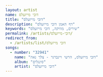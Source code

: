 ```yaml
---
layout: artist
name: דובי מייזעלס
title: "דובי מייזעלס"
description: "דף האמן דובי מייזעלס"
keywords: "שירים, מוזיקה, דובי מייזעלס"
permalink: /artists/דובי-מייזעלס/
redirect_from:
  - /artists/list/דובי מייזעלס
songs:
  - number: "32941"
    name: "דובי מייזעלס, הרשי ויינברגר - צלך נאה"
    album: "סינגלים"
    artist: "דובי מייזעלס"
---
```

